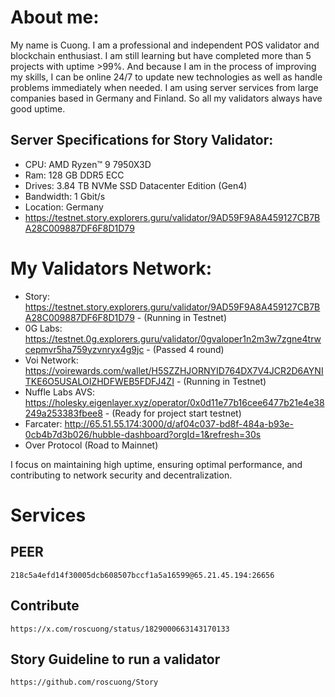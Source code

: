 # **About me:**

My name is Cuong. I am a professional and independent POS validator and blockchain enthusiast. 
I am still learning but have completed more than 5 projects with uptime >99%. And because I am in the process of improving my skills, I can be online 24/7 to update new technologies as well as handle problems immediately when needed. I am using server services from large companies based in Germany and Finland. So all my validators always have good uptime.

## Server Specifications for Story Validator:


- CPU: AMD Ryzen™ 9 7950X3D
- Ram: 128 GB DDR5 ECC
- Drives: 3.84 TB NVMe SSD Datacenter Edition (Gen4)
- Bandwidth: 1 Gbit/s
- Location: Germany
- https://testnet.story.explorers.guru/validator/9AD59F9A8A459127CB7BA28C009887DF6F8D1D79

  


# **My Validators Network:**

- Story:    https://testnet.story.explorers.guru/validator/9AD59F9A8A459127CB7BA28C009887DF6F8D1D79 - (Running in Testnet)
- 0G Labs:  https://testnet.0g.explorers.guru/validator/0gvaloper1n2m3w7zgne4trwcepmvr5ha759yzvnryx4g9jc - (Passed 4 round)
- Voi Network: https://voirewards.com/wallet/H5SZZHJORNYID764DX7V4JCR2D6AYNITKE6O5USALOIZHDFWEB5FDFJ4ZI - (Running in Testnet)
- Nuffle Labs AVS:   https://holesky.eigenlayer.xyz/operator/0x0d11e77b16cee6477b21e4e38249a253383fbee8  - (Ready for project start testnet)
- Farcater: http://65.51.55.174:3000/d/af04c037-bd8f-484a-b93e-0cb4b7d3b026/hubble-dashboard?orgId=1&refresh=30s
- Over Protocol (Road to Mainnet)

I focus on maintaining high uptime, ensuring optimal performance, and contributing to network security and decentralization.



  # **Services**

  ## PEER

  ```
  218c5a4efd14f30005dcb608507bccf1a5a16599@65.21.45.194:26656
  ```

  ## Contribute

  ```
  https://x.com/roscuong/status/1829000663143170133
  ```

  ## Story Guideline to run a validator

  ```
  https://github.com/roscuong/Story
  ```
  
